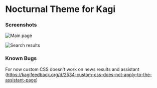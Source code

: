 # Nocturnal Theme for Kagi

### Screenshots

![Main page](http://screenshot.hostux.net/u/sqnEgC.png)


![Search results](http://screenshot.hostux.net/u/9AB9i6.png)

### Known Bugs

For now custom CSS doesn't work on news results and assistant (https://kagifeedback.org/d/2534-custom-css-does-not-apply-to-the-assistant-page)
